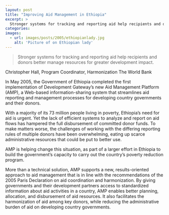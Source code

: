 ```yaml
---
layout: post
title: "Improving Aid Management in Ethiopia"
excerpt: >
  Stronger systems for tracking and reporting aid help recipients and donors better manage resources for greater development impact.
categories:
images:
  - url: images/posts/2005/ethiopianlady.jpg
    alt: 'Picture of on Ethiopian lady'
---
```


> Stronger systems for tracking and reporting aid help recipients and donors better manage resources for greater development impact.

Christopher Hall, Program Coordinator, Harmonization
The World Bank

In May 2005, the Government of Ethiopia completed the first implementation of Development Gateway’s new Aid Management Platform (AMP), a Web-based information-sharing system that streamlines aid reporting and management processes for developing country governments and their donors.

With a majority of its 73 million people living in poverty, Ethiopia’s need for aid is urgent. Yet the lack of efficient systems to analyze and report on aid flows has hampered the full disbursement of committed donor funds. To make matters worse, the challenges of working with the differing reporting rules of multiple donors have been overwhelming, eating up scarce administrative resources that could be put to better use.

AMP is helping change this situation, as part of a larger effort in Ethiopia to build the government’s capacity to carry out the country’s poverty reduction program.

More than a technical solution, AMP supports a new, results-oriented approach to aid management that is in line with the recommendations of the 2005 Paris Declaration on aid coordination and harmonization. By giving governments and their development partners access to standardized information about aid activities in a country, AMP enables better planning, allocation, and disbursement of aid resources. It also facilitates the harmonization of aid among key donors, while reducing the administrative burden of aid on developing country governments.
